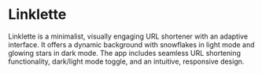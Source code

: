 # Linklette
Linklette is a minimalist, visually engaging URL shortener with an adaptive interface. It offers a dynamic background with snowflakes in light mode and glowing stars in dark mode. The app includes seamless URL shortening functionality, dark/light mode toggle, and an intuitive, responsive design.
